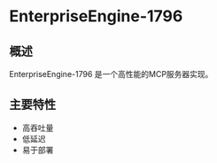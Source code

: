 # EnterpriseEngine-1796

## 概述

EnterpriseEngine-1796 是一个高性能的MCP服务器实现。

## 主要特性

- 高吞吐量
- 低延迟
- 易于部署
